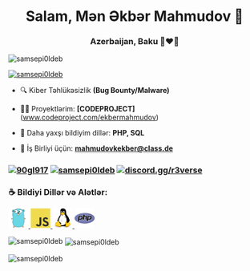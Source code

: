 <h1 align="center">Salam, Mən Əkbər Mahmudov 👋</h1>
<h3 align="center">Azerbaijan, Baku 💙❤💚</h3>

<p align="left"> <img src="https://komarev.com/ghpvc/?username=samsepi0ldeb&label=Profile%20views&color=0e75b6&style=flat" alt="samsepi0ldeb" /> </p>

<p align="left"> <a href="https://github.com/ryo-ma/github-profile-trophy"><img src="https://github-profile-trophy.vercel.app/?username=samsepi0ldeb" alt="samsepi0ldeb" /></a> </p>

- 🔍 Kiber Təhlükəsizlik **(Bug Bounty/Malware)**

- 👨‍💻 Proyektlərim: **[CODEPROJECT]**(www.codeproject.com/ekbermahmudov)

- 💾 Daha yaxşı bildiyim dillər: **PHP, SQL**

- 🔗 İş Birliyi üçün: **mahmudovkekber@class.de**

<h3 align="left"🌐 Sosial Şəbəkə:</h3>
<p align="left">
<a href="https://instagram.com/90gl917" target="blank"><img align="center" src="https://raw.githubusercontent.com/rahuldkjain/github-profile-readme-generator/master/src/images/icons/Social/instagram.svg" alt="90gl917" height="30" width="40" /></a>
<a href="https://www.hackerrank.com/samsepi0ldeb" target="blank"><img align="center" src="https://raw.githubusercontent.com/rahuldkjain/github-profile-readme-generator/master/src/images/icons/Social/hackerrank.svg" alt="samsepi0ldeb" height="30" width="40" /></a>
<a href="https://discord.gg/discord.gg/r3verse" target="blank"><img align="center" src="https://raw.githubusercontent.com/rahuldkjain/github-profile-readme-generator/master/src/images/icons/Social/discord.svg" alt="discord.gg/r3verse" height="30" width="40" /></a>
</p>

<h3 align="left">☕ Bildiyi Dillər və Alətlər:</h3>
<p align="left"> <a href="https://golang.org" target="_blank" rel="noreferrer"> <img src="https://raw.githubusercontent.com/devicons/devicon/master/icons/go/go-original.svg" alt="go" width="40" height="40"/> </a> <a href="https://developer.mozilla.org/en-US/docs/Web/JavaScript" target="_blank" rel="noreferrer"> <img src="https://raw.githubusercontent.com/devicons/devicon/master/icons/javascript/javascript-original.svg" alt="javascript" width="40" height="40"/> </a> <a href="https://www.linux.org/" target="_blank" rel="noreferrer"> <img src="https://raw.githubusercontent.com/devicons/devicon/master/icons/linux/linux-original.svg" alt="linux" width="40" height="40"/> </a> <a href="https://www.php.net" target="_blank" rel="noreferrer"> <img src="https://raw.githubusercontent.com/devicons/devicon/master/icons/php/php-original.svg" alt="php" width="40" height="40"/> </a> </p>

<p><img align="left" src="https://github-readme-stats.vercel.app/api/top-langs/?username=samsepi0ldeb&hide_progress=false" alt="samsepi0ldeb" /></p>
<p>&nbsp;<img align="center" src="https://github-readme-stats.vercel.app/api?username=samsepi0ldeb&show_icons=true&theme=aura" alt="samsepi0ldeb" /></p>

<p><img align="center" src="https://github-readme-streak-stats.herokuapp.com/?user=samsepi0ldeb&" alt="samsepi0ldeb" /></p>
